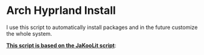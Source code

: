 # Arch Hyprland Install
I use this script to automatically install packages and in the future customize the whole system. 

**[This script is based on the JaKooLit script](https://github.com/JaKooLit/Arch-Hyprland)**: 

